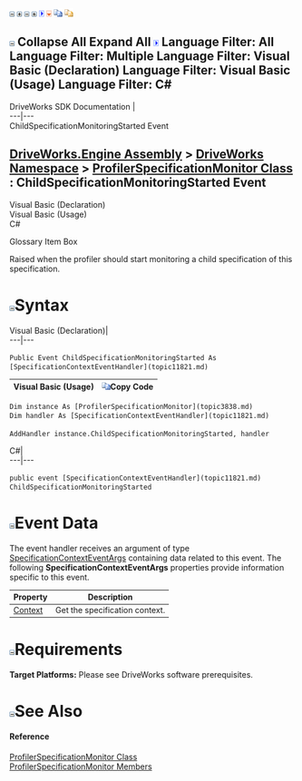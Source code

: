 ![](dotnetimages/collapse.gif) ![](dotnetimages/expand.gif) ![](dotnetimages/collapse.gif) ![](dotnetimages/expand.gif) ![](dotnetimages/drpdown.gif) ![](dotnetimages/drpdown_orange.gif) ![](dotnetimages/copycode.gif) ![](dotnetimages/copycodeHighlight.gif)

![](dotnetimages/collapse.gif) Collapse All Expand All ![](dotnetimages/drpdown.gif) Language Filter: All  Language Filter: Multiple  Language Filter: Visual Basic (Declaration) Language Filter: Visual Basic (Usage) Language Filter: C#  
---  
DriveWorks SDK Documentation  |   
---|---  
ChildSpecificationMonitoringStarted Event   
  
[DriveWorks.Engine Assembly](topic2156.md) > [DriveWorks Namespace](topic2159.md) > [ProfilerSpecificationMonitor Class](topic3838.md) : ChildSpecificationMonitoringStarted Event  
---  
  
Visual Basic (Declaration)    
Visual Basic (Usage)    
C# 

Glossary Item Box

Raised when the profiler should start monitoring a child specification of this specification. 

# ![](dotnetimages/collapse.gif)Syntax

Visual Basic (Declaration)|   
---|---  
      
    
    Public Event ChildSpecificationMonitoringStarted As [SpecificationContextEventHandler](topic11821.md)  
  
Visual Basic (Usage)| ![](dotnetimages/copycode.gif)Copy Code  
---|---  
      
    
    Dim instance As [ProfilerSpecificationMonitor](topic3838.md)
    Dim handler As [SpecificationContextEventHandler](topic11821.md)
     
    AddHandler instance.ChildSpecificationMonitoringStarted, handler  
  
C#|   
---|---  
      
    
    public event [SpecificationContextEventHandler](topic11821.md) ChildSpecificationMonitoringStarted  
  
# ![](dotnetimages/collapse.gif)Event Data

The event handler receives an argument of type [SpecificationContextEventArgs](topic11284.md) containing data related to this event. The following **SpecificationContextEventArgs** properties provide information specific to this event.

Property| Description  
---|---  
[Context](topic11291.md)| Get the specification context.   
  
# ![](dotnetimages/collapse.gif)Requirements

**Target Platforms:** Please see DriveWorks software prerequisites.

# ![](dotnetimages/collapse.gif)See Also

#### Reference

[ProfilerSpecificationMonitor Class](topic3838.md)   
[ProfilerSpecificationMonitor Members](topic3839.md)


